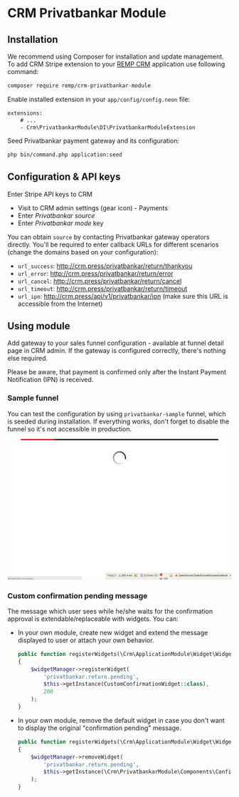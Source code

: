 # CRM Privatbankar Module

## Installation

We recommend using Composer for installation and update management. To add CRM Stripe extension to your [REMP CRM](https://github.com/remp2020/crm-skeleton/) application use following command:

```bash
composer require remp/crm-privatbankar-module
```

Enable installed extension in your `app/config/config.neon` file:

```neon
extensions:
	# ...
	- Crm\PrivatbankarModule\DI\PrivatbankarModuleExtension
```

Seed Privatbankar payment gateway and its configuration:

```bash
php bin/command.php application:seed
```

## Configuration & API keys

Enter Stripe API keys to CRM

   - Visit to CRM admin settings (gear icon) - Payments
   - Enter *Privatbankar source*
   - Enter *Privatbankar mode* key
    
You can obtain `source` by contacting Privatbankar gateway operators directly. You'll be required to enter callback URLs for different scenarios (change the domains based on your configuration):

- `url_success`: http://crm.press/privatbankar/return/thankyou
- `url_error`: http://crm.press/privatbankar/return/error
- `url_cancel`: http://crm.press/privatbankar/return/cancel
- `url_timeout`: http://crm.press/privatbankar/return/timeout
- `url_ipn`: http://crm.press/api/v1/privatbankar/ipn (make sure this URL is accessible from the Internet)

## Using module

Add gateway to your sales funnel configuration - available at funnel detail page in CRM admin. If the gateway is configured correctly, there's nothing else required.

Please be aware, that payment is confirmed only after the Instant Payment Notification (IPN) is received.

### Sample funnel

You can test the configuration by using `privatbankar-sample` funnel, which is seeded during installation. If everything works, don't forget to disable the funnel so it's not accessible in production.

![Privatbankar Purchase](./docs/privatbankar_purchase.gif)

### Custom confirmation pending message

The message which user sees while he/she waits for the confirmation approval is extendable/replaceable with widgets. You can:

- In your own module, create new widget and extend the message displayed to user or attach your own behavior.

    ```php
    public function registerWidgets(\Crm\ApplicationModule\Widget\WidgetManagerInterface $widgetManager)
    {
        $widgetManager->registerWidget(
            'privatbankar.return.pending',
            $this->getInstance(CustomConfirmationWidget::class),
            200
        );
    }
    ```
  
- In your own module, remove the default widget in case you don't want to display the original "confirmation pending" message.

    ```php
    public function registerWidgets(\Crm\ApplicationModule\Widget\WidgetManagerInterface $widgetManager)
    {
        $widgetManager->removeWidget(
            'privatbankar.return.pending',
            $this->getInstance(\Crm\PrivatbankarModule\Components\ConfirmationPendingWidget::class)
        );
    }
    ```